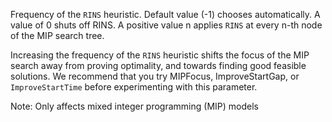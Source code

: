 Frequency of the `RINS` heuristic. Default value (-1) chooses automatically. A value of 0 shuts off RINS. A positive
value n applies `RINS` at every n-th node of the MIP search tree.

Increasing the frequency of the `RINS` heuristic shifts the focus of the MIP search away from proving optimality, and
towards finding good feasible solutions. We recommend that you try MIPFocus, ImproveStartGap, or `ImproveStartTime`
before experimenting with this parameter.

Note: Only affects mixed integer programming (MIP) models